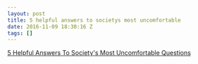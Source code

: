 ```yaml
---
layout: post
title: 5 helpful answers to societys most uncomfortable
date: 2016-11-09 18:30:16 Z
tags: []
---
```

[5 Helpful Answers To Society's Most Uncomfortable Questions](http://www.cracked.com/blog/5-helpful-answers-to-societys-most-uncomfortable-questions/)

